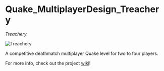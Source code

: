 # Quake_MultiplayerDesign_Treachery
*Treachery*  

![Treachery](https://user-images.githubusercontent.com/92752125/198507051-2b7506a3-e954-4687-8c91-b74675598e3f.png)  


A competitive deathmatch multiplayer Quake level for two to four players.

For more info, check out the project [wiki](https://github.com/hannahkers/Quake_MultiplayerDesign/wiki)!
